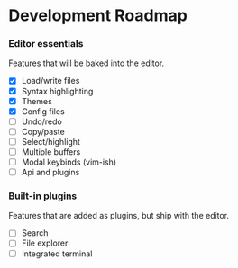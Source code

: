 # Development Roadmap

### Editor essentials

Features that will be baked into the editor.

- [x] Load/write files
- [x] Syntax highlighting
- [x] Themes
- [x] Config files
- [ ] Undo/redo
- [ ] Copy/paste
- [ ] Select/highlight
- [ ] Multiple buffers
- [ ] Modal keybinds (vim-ish)
- [ ] Api and plugins

### Built-in plugins

Features that are added as plugins, but ship with the editor.

- [ ] Search
- [ ] File explorer
- [ ] Integrated terminal
